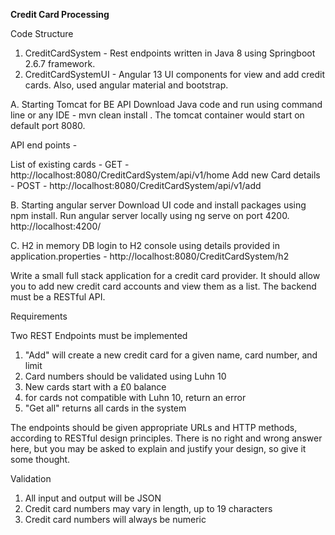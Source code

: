**Credit Card Processing**

Code Structure

1. CreditCardSystem - Rest endpoints written in Java 8 using Springboot 2.6.7 framework.
2. CreditCardSystemUI - Angular 13 UI components for view and add credit cards. Also, used angular material and bootstrap.

A. Starting Tomcat for BE API
Download Java code and run using command line or any IDE - mvn clean install . The tomcat container would start on default port 8080.

API end points - 

List of existing cards - GET - http://localhost:8080/CreditCardSystem/api/v1/home
Add new Card details - POST - http://localhost:8080/CreditCardSystem/api/v1/add

B. Starting angular server
Download UI code and install packages using npm install.
Run angular server locally using ng serve on port 4200.
http://localhost:4200/

C. H2 in memory DB
login to H2 console using details provided in application.properties - http://localhost:8080/CreditCardSystem/h2

Write a small full stack application for a credit card provider. It should allow you to add new credit card accounts and view them as a list. 
The backend must be a RESTful API.

Requirements

Two REST Endpoints must be implemented
1.	"Add" will create a new credit card for a given name, card number, and limit
2.	Card numbers should be validated using Luhn 10
3.	New cards start with a £0 balance
4.	for cards not compatible with Luhn 10, return an error
5.	"Get all" returns all cards in the system

The endpoints should be given appropriate URLs and HTTP methods, according to RESTful design principles. There is no right and wrong answer here, but you may be asked to explain and justify your design, so give it some thought.

Validation

1.	All input and output will be JSON
2.	Credit card numbers may vary in length, up to 19 characters
3. Credit card numbers will always be numeric
